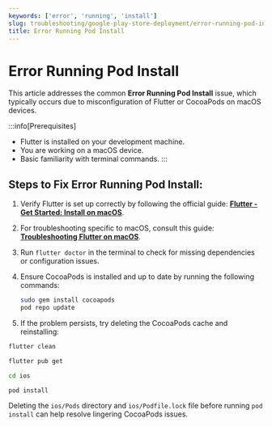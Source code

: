 ```yaml
---
keywords: ['error', 'running', 'install']
slug: troubleshooting/google-play-store-deployment/error-running-pod-install
title: Error Running Pod Install
---
```


# Error Running Pod Install

This article addresses the common **Error Running Pod Install** issue, which typically occurs due to misconfiguration of Flutter or CocoaPods on macOS devices.

:::info[Prerequisites]
- Flutter is installed on your development machine.
- You are working on a macOS device.
- Basic familiarity with terminal commands.
:::

## Steps to Fix Error Running Pod Install:

1. Verify Flutter is set up correctly by following the official guide: **[Flutter - Get Started: Install on macOS](https://docs.flutter.dev/get-started/install/macos)**.

2. For troubleshooting specific to macOS, consult this guide: **[Troubleshooting Flutter on macOS](https://docs.flutter.dev/get-started/install/macos/mobile-ios#install-cocoapods)**.

3. Run `flutter doctor` in the terminal to check for missing dependencies or configuration issues.

4. Ensure CocoaPods is installed and up to date by running the following commands:

   ```bash
   sudo gem install cocoapods
   pod repo update

5. If the problem persists, try deleting the CocoaPods cache and reinstalling:

  ```bash
  flutter clean
  ```
  ```bash
  flutter pub get
  ```
  ```bash
  cd ios
  ```
  ```bash
  pod install
  ```
  Deleting the `ios/Pods` directory and `ios/Podfile.lock` file before running `pod install` can help resolve lingering CocoaPods issues.